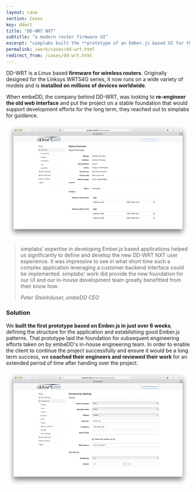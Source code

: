 ```yaml
---
layout: case
section: Cases
key: ddwrt
title: "DD-WRT NXT"
subtitle: "a modern router firmware UI"
excerpt: "simplabs built the **prototype of an Ember.js based UI for the DD-WRT router firmware**, running on millions of devices worldwide. The client embeDD was able to use that prototype to build a release version."
permalink: /work/cases/dd-wrt.html
redirect_from: /cases/dd-wrt.html
---
```


<div class="row content-section">
  <div class="col-12 col-md-6 order-md-2 col-lg-5">
    <p>DD-WRT is a Linux based <strong>firmware for wireless routers</strong>. Originally designed for the Linksys WRT54G series, it now runs on a wide variety of models and is <strong>installed on millions of devices worldwide</strong>.</p>
    <p>When embeDD, the company behind DD-WRT, was looking to <strong>re-engineer the old web interface</strong> and put the project on a stable foundation that would support development efforts for the long term, they reached out to simplabs for guidance.</p>
  </div>
  <div class="col-12 col-md-6 order-md-1 col-lg-5 offset-lg-1">
    <img src="/images/cases/dd-wrt/overview.png" class="img-fluid" alt="Overview">
  </div>
</div>

<div class="secondary-banner wide-banner quote-banner">
  <div class="container">
    <div class="row content-section">
      <div class="col-12 col-lg-10 offset-lg-1">
        <blockquote>
          <p>simplabs’ expertise in developing Ember.js based applications helped us significantly to define and develop the new DD-WRT NXT user experience. It was impressive to see in what short time such a complex application leveraging a customer backend interface could be implemented. simplabs' work did provide the new foundation for our UI and our in-house development team greatly benefitted from their know how.</p>
          <footer><cite>Peter Steinhäuser, embeDD CEO</cite></footer>
        </blockquote>
      </div>
    </div>
  </div>
</div>

<div class="row content-section">
  <div class="col-12 col-md-6 col-lg-5 offset-lg-1">
    <h3>Solution</h3>
    <p>We <strong>built the first prototype based on Ember.js in just over 6 weeks</strong>, defining the structure for the application and establishing good Ember.js patterns. That prototype laid the foundation for subsequent engineering efforts taken on by embeDD's in-house engineering team. In order to enable the client to continue the project successfully and ensure it would be a long term success, we <strong>coached their engineers and reviewed their work</strong> for an extended period of time after handing over the project.</p>
  </div>
  <div class="col-12 col-md-6 col-lg-5">
    <img src="/images/cases/dd-wrt/settings.png" class="img-fluid" alt="Settings">
  </div>
</div>
